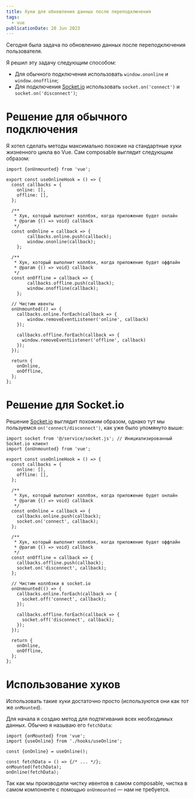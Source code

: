 ```yaml
---
title: Хуки для обновления данных после переподключения
tags:
  - vue
publicationDate: 20 Jun 2023
---
```


Сегодня была задача по обновлению данных после переподключения пользователя.

Я решил эту задачу следующим способом:

- Для обычного подключения использовать `window.ononline` и `window.onoffline`;
- Для подключения [Socket.io](https://socket.io) использовать `socket.on('connect')` и `socket.on('disconnect')`;

# Решение для обычного подключения

Я хотел сделать методы максимально похожие на стандартные хуки жизненного цикла во Vue. Сам composable выглядит следующим образом:

```tsx
import {onUnmounted} from 'vue';

export const useOnlineHook = () => {
  const callbacks = {
    online: [],
    offline: [],
  };

  /**
   * Хук, который выполнит коллбэк, когда приложение будет онлайн
   * @param {() => void} callback
   */
  const onOnline = callback => {
		callbacks.online.push(callback);
		window.ononline(callback);
	};

  /**
   * Хук, который выполнит коллбэк, когда приложение будет оффлайн
   * @param {() => void} callback
   */
  const onOffline = callback => {
		callbacks.offline.push(callback);
		window.onoffline(callback);
	};

  // Чистим ивенты
  onUnmounted(() => {
    callbacks.online.forEach(callback => {
	    window.removeEventListener('online', callback)
    });

    callbacks.offline.forEach(callback => {
      window.removeEventListener('offline', callback)
    });
  });

  return {
    onOnline,
    onOffline,
  };
};
```

# Решение для Socket.io

Решение [Socket.io](http://Socket.io) выглядит похожим образом, однако тут мы пользуемся `on('connect/disconnect')`, как уже было упомянуто выше:

```tsx
import socket from '@/service/socket.js'; // Инициализированный Socket.io клиент
import {onUnmounted} from 'vue';

export const useOnlineHook = () => {
  const callbacks = {
    online: [],
    offline: [],
  };

  /**
   * Хук, который выполнит коллбэк, когда приложение будет онлайн
   * @param {() => void} callback
   */
  const onOnline = callback => {
    callbacks.online.push(callback);
    socket.on('connect', callback);
  };

  /**
   * Хук, который выполнит коллбэк, когда приложение будет оффлайн
   * @param {() => void} callback
   */
  const onOffline = callback => {
    callbacks.offline.push(callback);
    socket.on('disconnect', callback);
  };

  // Чистим коллбэки в socket.io
  onUnmounted(() => {
    callbacks.online.forEach(callback => {
      socket.off('connect', callback);
    });

    callbacks.offline.forEach(callback => {
      socket.off('disconnect', callback);
    });
  });

  return {
    onOnline,
    onOffline,
  };
};
```

# Использование хуков

Использовать такие хуки достаточно просто (используются они как тот же `onMounted`).

Для начала я создаю метод для подтягивания всех необходимых данных. Обычно я называю его `fetchData`:

```tsx
import {onMounted} from 'vue';
import {useOnline} from './hooks/useOnline';

const {onOnline} = useOnline();

const fetchData = () => {/* ... */};
onMounted(fetchData);
onOnline(fetchData);
```

Так как мы производили чистку ивентов в самом composable, чистка в самом компоненте с помощью `onUnmounted` — нам не требуется.